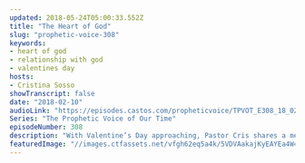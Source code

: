 ```yaml
---
updated: 2018-05-24T05:00:33.552Z
title: "The Heart of God"
slug: "prophetic-voice-308"
keywords:
- heart of god
- relationship with god
- valentines day
hosts:
- Cristina Sosso
showTranscript: false
date: "2018-02-10"
audioLink: "https://episodes.castos.com/propheticvoice/TPVOT_E308_18_02_10-11_The_Heart_of_God.mp3"
Series: "The Prophetic Voice of Our Time"
episodeNumber: 308
description: "With Valentine’s Day approaching, Pastor Cris shares a message on the heart of God. An original song “Be My Valentine” is also included at the end of this broadcast."
featuredImage: "//images.ctfassets.net/vfgh62eq5a4k/5VDVAakajKyEAYEa4W4Gc2/f33a4dca654f7dd398ec9a5f762db857/denise-johnson-528379-unsplash-compressor.jpg"
---
```

